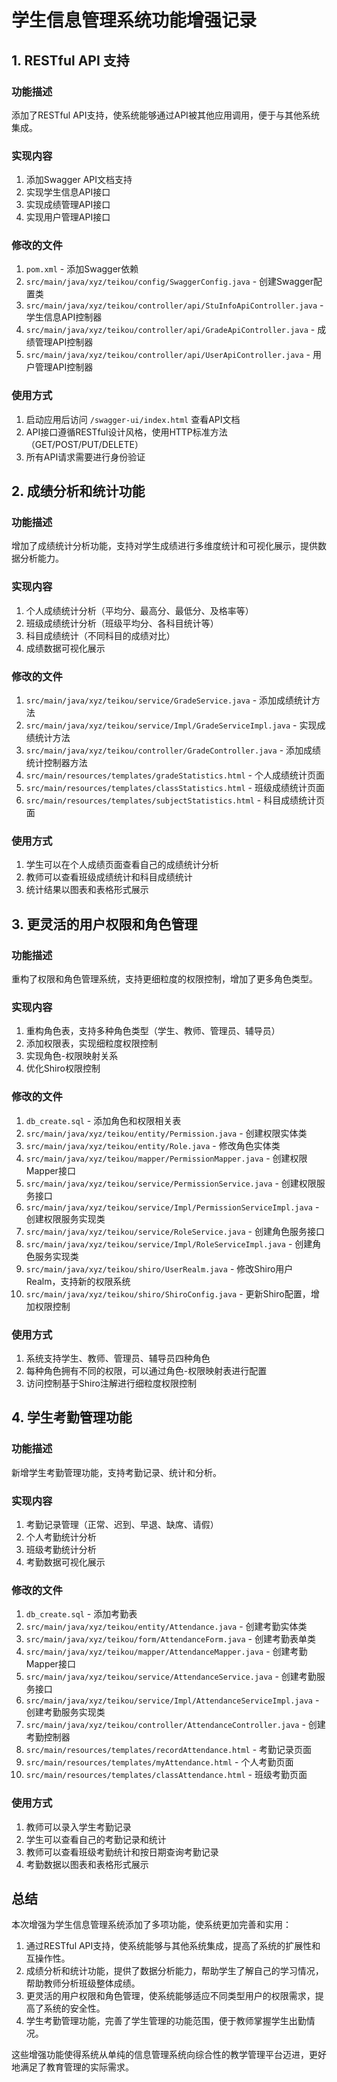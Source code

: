 # 学生信息管理系统功能增强记录

## 1. RESTful API 支持

### 功能描述
添加了RESTful API支持，使系统能够通过API被其他应用调用，便于与其他系统集成。

### 实现内容
1. 添加Swagger API文档支持
2. 实现学生信息API接口
3. 实现成绩管理API接口
4. 实现用户管理API接口

### 修改的文件
1. `pom.xml` - 添加Swagger依赖
2. `src/main/java/xyz/teikou/config/SwaggerConfig.java` - 创建Swagger配置类
3. `src/main/java/xyz/teikou/controller/api/StuInfoApiController.java` - 学生信息API控制器
4. `src/main/java/xyz/teikou/controller/api/GradeApiController.java` - 成绩管理API控制器
5. `src/main/java/xyz/teikou/controller/api/UserApiController.java` - 用户管理API控制器

### 使用方式
1. 启动应用后访问 `/swagger-ui/index.html` 查看API文档
2. API接口遵循RESTful设计风格，使用HTTP标准方法（GET/POST/PUT/DELETE）
3. 所有API请求需要进行身份验证

## 2. 成绩分析和统计功能

### 功能描述
增加了成绩统计分析功能，支持对学生成绩进行多维度统计和可视化展示，提供数据分析能力。

### 实现内容
1. 个人成绩统计分析（平均分、最高分、最低分、及格率等）
2. 班级成绩统计分析（班级平均分、各科目统计等）
3. 科目成绩统计（不同科目的成绩对比）
4. 成绩数据可视化展示

### 修改的文件
1. `src/main/java/xyz/teikou/service/GradeService.java` - 添加成绩统计方法
2. `src/main/java/xyz/teikou/service/Impl/GradeServiceImpl.java` - 实现成绩统计方法
3. `src/main/java/xyz/teikou/controller/GradeController.java` - 添加成绩统计控制器方法
4. `src/main/resources/templates/gradeStatistics.html` - 个人成绩统计页面
5. `src/main/resources/templates/classStatistics.html` - 班级成绩统计页面
6. `src/main/resources/templates/subjectStatistics.html` - 科目成绩统计页面

### 使用方式
1. 学生可以在个人成绩页面查看自己的成绩统计分析
2. 教师可以查看班级成绩统计和科目成绩统计
3. 统计结果以图表和表格形式展示

## 3. 更灵活的用户权限和角色管理

### 功能描述
重构了权限和角色管理系统，支持更细粒度的权限控制，增加了更多角色类型。

### 实现内容
1. 重构角色表，支持多种角色类型（学生、教师、管理员、辅导员）
2. 添加权限表，实现细粒度权限控制
3. 实现角色-权限映射关系
4. 优化Shiro权限控制

### 修改的文件
1. `db_create.sql` - 添加角色和权限相关表
2. `src/main/java/xyz/teikou/entity/Permission.java` - 创建权限实体类
3. `src/main/java/xyz/teikou/entity/Role.java` - 修改角色实体类
4. `src/main/java/xyz/teikou/mapper/PermissionMapper.java` - 创建权限Mapper接口
5. `src/main/java/xyz/teikou/service/PermissionService.java` - 创建权限服务接口
6. `src/main/java/xyz/teikou/service/Impl/PermissionServiceImpl.java` - 创建权限服务实现类
7. `src/main/java/xyz/teikou/service/RoleService.java` - 创建角色服务接口
8. `src/main/java/xyz/teikou/service/Impl/RoleServiceImpl.java` - 创建角色服务实现类
9. `src/main/java/xyz/teikou/shiro/UserRealm.java` - 修改Shiro用户Realm，支持新的权限系统
10. `src/main/java/xyz/teikou/shiro/ShiroConfig.java` - 更新Shiro配置，增加权限控制

### 使用方式
1. 系统支持学生、教师、管理员、辅导员四种角色
2. 每种角色拥有不同的权限，可以通过角色-权限映射表进行配置
3. 访问控制基于Shiro注解进行细粒度权限控制

## 4. 学生考勤管理功能

### 功能描述
新增学生考勤管理功能，支持考勤记录、统计和分析。

### 实现内容
1. 考勤记录管理（正常、迟到、早退、缺席、请假）
2. 个人考勤统计分析
3. 班级考勤统计分析
4. 考勤数据可视化展示

### 修改的文件
1. `db_create.sql` - 添加考勤表
2. `src/main/java/xyz/teikou/entity/Attendance.java` - 创建考勤实体类
3. `src/main/java/xyz/teikou/form/AttendanceForm.java` - 创建考勤表单类
4. `src/main/java/xyz/teikou/mapper/AttendanceMapper.java` - 创建考勤Mapper接口
5. `src/main/java/xyz/teikou/service/AttendanceService.java` - 创建考勤服务接口
6. `src/main/java/xyz/teikou/service/Impl/AttendanceServiceImpl.java` - 创建考勤服务实现类
7. `src/main/java/xyz/teikou/controller/AttendanceController.java` - 创建考勤控制器
8. `src/main/resources/templates/recordAttendance.html` - 考勤记录页面
9. `src/main/resources/templates/myAttendance.html` - 个人考勤页面
10. `src/main/resources/templates/classAttendance.html` - 班级考勤页面

### 使用方式
1. 教师可以录入学生考勤记录
2. 学生可以查看自己的考勤记录和统计
3. 教师可以查看班级考勤统计和按日期查询考勤记录
4. 考勤数据以图表和表格形式展示

## 总结

本次增强为学生信息管理系统添加了多项功能，使系统更加完善和实用：

1. 通过RESTful API支持，使系统能够与其他系统集成，提高了系统的扩展性和互操作性。
2. 成绩分析和统计功能，提供了数据分析能力，帮助学生了解自己的学习情况，帮助教师分析班级整体成绩。
3. 更灵活的用户权限和角色管理，使系统能够适应不同类型用户的权限需求，提高了系统的安全性。
4. 学生考勤管理功能，完善了学生管理的功能范围，便于教师掌握学生出勤情况。

这些增强功能使得系统从单纯的信息管理系统向综合性的教学管理平台迈进，更好地满足了教育管理的实际需求。 